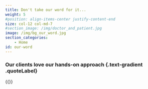 ```yaml
---
title: Don't take our word for it...
weight: 5
#position: align-items-center justify-content-end
size: col-12 col-md-7
#section_image: /img/doctor_and_patient.jpg
image: /img/bg_our_word.jpg
section_categories:
    - Home
id: our-word
---
```


### Our clients love our hands-on approach {.text-gradient .quoteLabel}
{{<testimonials>}}
